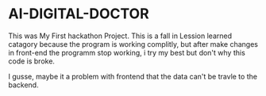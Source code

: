 # AI-DIGITAL-DOCTOR
This was My First hackathon Project.
This is a fall in Lession learned catagory because the program is working complitly, but after make changes in front-end the programm stop working, i try my best but don't why this code is broke.

I gusse, maybe it a problem with frontend that the data can't be travle to the backend.


